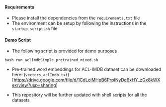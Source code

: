 
#### Requirements
* Please install the dependencies from the `requirements.txt` file
* The environment can be setup by following the instructions in the `startup_script.sh` file


#### Demo Script
* The following script is provided for demo purposes
```
bash run_aclImdbSimple_pretrained_mixed.sh
```
* Pre-trained word embeddings for ACL-IMDB dataset can be downloaded here: (`vectors_aclImdb.txt`)[https://drive.google.com/file/d/1CdLciMHpB6PrpINyDe6xHY_zGx8kWXex/view?usp=sharing]

* This repository will be further updated with shell scripts for all the datasets
